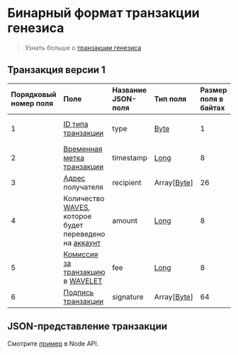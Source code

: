 # Бинарный формат транзакции генезиса

> Узнать больше о [транзакции генезиса](/blockchain/transaction-type/genesis-transaction.md)

## Транзакция версии 1

| Порядковый номер поля | Поле | Название JSON-поля |Тип поля | Размер поля в байтах | Комментарий |
| :--- | :--- | :--- | :--- | :--- | :--- |
| 1 | [ID типа транзакции](/blockchain/transaction-type.md) |type| [Byte](/blockchain/blockchain/blockchain-data-types.md) | 1 | Значение должно быть равно 1 |
| 2 | [Временная метка транзакции](/blockchain/transaction/transaction-timestamp.md) | timestamp | [Long](/blockchain/blockchain/blockchain-data-types.md) | 8 |  |
| 3 | [Адрес](/blockchain/address.md) получателя | recipient | Array[[Byte](/blockchain/blockchain/blockchain-data-types.md)] | 26 |  |
| 4 | Количество [WAVES](/blockchain/token/waves.md), которое будет переведено на [аккаунт](/blockchain/account.md) | amount | [Long](/blockchain/blockchain/blockchain-data-types.md) | 8 |  |
| 5 | [Комиссия за транзакцию](/blockchain/transaction/transaction-fee.md) в [WAVELET](/blockchain/token/wavelet.md) | fee | [Long](/blockchain/blockchain/blockchain-data-types.md)| 8 |  |
| 6 | [Подпись транзакции](/blockchain/transaction/transaction-signature.md) | signature | Array[[Byte](/blockchain/blockchain/blockchain-data-types.md)] | 64 |  |

## JSON-представление транзакции

Смотрите [пример](https://nodes.wavesplatform.com/transactions/info/2DVtfgXjpMeFf2PQCqvwxAiaGbiDsxDjSdNQkc5JQ74eWxjWFYgwvqzC4dn7iB1AhuM32WxEiVi1SGijsBtYQwn8) в Node API.
